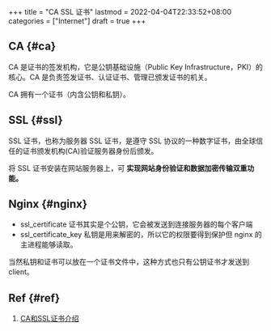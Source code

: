 +++
title = "CA SSL 证书"
lastmod = 2022-04-04T22:33:52+08:00
categories = ["Internet"]
draft = true
+++

## CA {#ca}

CA 是证书的签发机构，它是公钥基础设施（Public Key Infrastructure，PKI）的核心。CA 是负责签发证书、认证证书、管理已颁发证书的机关。

CA 拥有一个证书（内含公钥和私钥）。


## SSL {#ssl}

SSL 证书，也称为服务器 SSL 证书，是遵守 SSL 协议的一种数字证书，由全球信任的证书颁发机构(CA)验证服务器身份后颁发。

将 SSL 证书安装在网站服务器上，可 **实现网站身份验证和数据加密传输双重功能。**


## Nginx {#nginx}

-   ssl_certificate 证书其实是个公钥，它会被发送到连接服务器的每个客户端
-   ssl_certificate_key 私钥是用来解密的，所以它的权限要得到保护但 nginx 的主进程能够读取。

当然私钥和证书可以放在一个证书文件中，这种方式也只有公钥证书才发送到 client。


## Ref {#ref}

1.  [CA和SSL证书介绍](https://www.cnblogs.com/kerwincui/p/14179837.html)